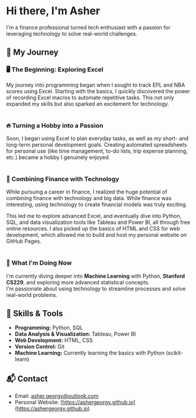 # Hi there, I'm Asher 

I'm a finance professional turned tech enthusiast with a passion for leveraging technology to solve real-world challenges.

## 🚢 My Journey

### 🖥️ The Beginning: Exploring Excel

My journey into programming began when I sought to track EPL and NBA scores using Excel. Starting with the basics, I quickly discovered the power of recording Excel macros to automate repetitive tasks. This not only expanded my skills but also sparked an excitement for technology. <br><br>

### 🔥 Turning a Hobby into a Passion

Soon, I began using Excel to plan everyday tasks, as well as my short- and long-term personal development goals. Creating automated spreadsheets for personal use (like time management, to-do lists, trip expense planning, etc.) became a hobby I genuinely enjoyed. <br><br>

### 💼 Combining Finance with Technology

While pursuing a career in finance, I realized the huge potential of combining finance with technology and big data. While finance was interesting, using technology to create financial models was truly exciting. <br>

This led me to explore advanced Excel, and eventually dive into Python, SQL, and data visualization tools like Tableau and Power BI, all through free online resources. I also picked up the basics of HTML and CSS for web development, which allowed me to build and host my personal website on GitHub Pages. <br><br>

### 🚀 What I'm Doing Now

I'm currently diving deeper into **Machine Learning** with Python, **Stanford CS229**, and exploring more advanced statistical concepts.   
I'm passionate about using technology to streamline processes and solve real-world problems. 

## 🔧 Skills & Tools

- **Programming:** Python, SQL
- **Data Analysis & Visualization:** Tableau, Power BI
- **Web Development:** HTML, CSS
- **Version Control:** Git
- **Machine Learning:** Currently learning the basics with Python (scikit-learn)

## 📬 Contact

- Email: [asher.georgy@outlook.com](mailto:asher.georgy@outlook.com) 
- Personal Website: [https://ashergeorgy.github.io](https://ashergeorgy.github.io)
